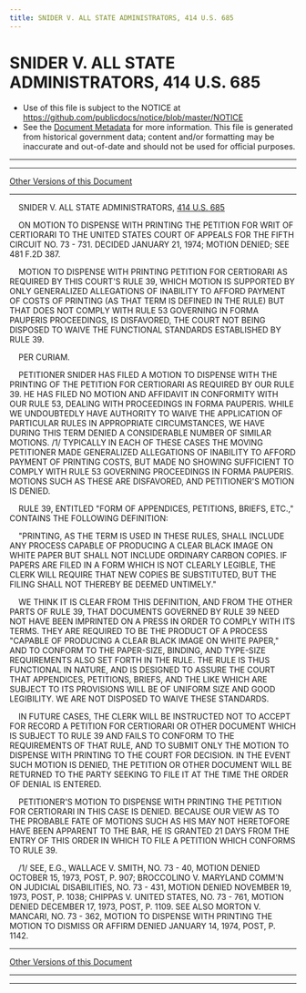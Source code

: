 ```yaml
---
title: SNIDER V. ALL STATE ADMINISTRATORS, 414 U.S. 685
---
```


# SNIDER V. ALL STATE ADMINISTRATORS, 414 U.S. 685

* Use of this file is subject to the NOTICE at https://github.com/publicdocs/notice/blob/master/NOTICE
* See the [Document Metadata](../../../index.md) for more information.
  This file is generated from historical government data; content and/or formatting may be inaccurate and out-of-date and should not be used for official purposes.

----------
----------

[Other Versions of this Document](https://publicdocs.github.io/go/links?ns=uslm-x&ref=%2Fus%2Fcourts%2Fscotus%2FusReporter%2F414%2F685)

----------

    SNIDER V. ALL STATE ADMINISTRATORS, [414 U.S. 685][/us/courts/scotus/usReporter/414/685]

    ON MOTION TO DISPENSE WITH PRINTING THE PETITION FOR WRIT OF CERTIORARI TO THE UNITED STATES COURT OF APPEALS FOR THE FIFTH CIRCUIT NO. 73 - 731.  DECIDED JANUARY 21, 1974; MOTION DENIED; SEE 481 F.2D 387.

    MOTION TO DISPENSE WITH PRINTING PETITION FOR CERTIORARI AS REQUIRED BY THIS COURT'S RULE 39, WHICH MOTION IS SUPPORTED BY ONLY GENERALIZED ALLEGATIONS OF INABILITY TO AFFORD PAYMENT OF COSTS OF PRINTING (AS THAT TERM IS DEFINED IN THE RULE) BUT THAT DOES NOT COMPLY WITH RULE 53 GOVERNING IN FORMA PAUPERIS PROCEEDINGS, IS DISFAVORED, THE COURT NOT BEING DISPOSED TO WAIVE THE FUNCTIONAL STANDARDS ESTABLISHED BY RULE 39.

    PER CURIAM.

    PETITIONER SNIDER HAS FILED A MOTION TO DISPENSE WITH THE PRINTING OF THE PETITION FOR CERTIORARI AS REQUIRED BY OUR RULE 39.  HE HAS FILED NO MOTION AND AFFIDAVIT IN CONFORMITY WITH OUR RULE 53, DEALING WITH PROCEEDINGS IN FORMA PAUPERIS.  WHILE WE UNDOUBTEDLY HAVE AUTHORITY TO WAIVE THE APPLICATION OF PARTICULAR RULES IN APPROPRIATE CIRCUMSTANCES, WE HAVE DURING THIS TERM DENIED A CONSIDERABLE NUMBER OF SIMILAR MOTIONS.  /1/  TYPICALLY IN EACH OF THESE CASES THE MOVING PETITIONER MADE GENERALIZED ALLEGATIONS OF INABILITY TO AFFORD PAYMENT OF PRINTING COSTS, BUT MADE NO SHOWING SUFFICIENT TO COMPLY WITH RULE 53 GOVERNING PROCEEDINGS IN FORMA PAUPERIS.  MOTIONS SUCH AS THESE ARE DISFAVORED, AND PETITIONER'S MOTION IS DENIED.

    RULE 39, ENTITLED "FORM OF APPENDICES, PETITIONS, BRIEFS, ETC.," CONTAINS THE FOLLOWING DEFINITION:

    "PRINTING, AS THE TERM IS USED IN THESE RULES, SHALL INCLUDE ANY PROCESS CAPABLE OF PRODUCING A CLEAR BLACK IMAGE ON WHITE PAPER BUT SHALL NOT INCLUDE ORDINARY CARBON COPIES.  IF PAPERS ARE FILED IN A FORM WHICH IS NOT CLEARLY LEGIBLE, THE CLERK WILL REQUIRE THAT NEW COPIES BE SUBSTITUTED, BUT THE FILING SHALL NOT THEREBY BE DEEMED UNTIMELY."

    WE THINK IT IS CLEAR FROM THIS DEFINITION, AND FROM THE OTHER PARTS OF RULE 39, THAT DOCUMENTS GOVERNED BY RULE 39 NEED NOT HAVE BEEN IMPRINTED ON A PRESS IN ORDER TO COMPLY WITH ITS TERMS.  THEY ARE REQUIRED TO BE THE PRODUCT OF A PROCESS "CAPABLE OF PRODUCING A CLEAR BLACK IMAGE ON WHITE PAPER," AND TO CONFORM TO THE PAPER-SIZE, BINDING, AND TYPE-SIZE REQUIREMENTS ALSO SET FORTH IN THE RULE.  THE RULE IS THUS FUNCTIONAL IN NATURE, AND IS DESIGNED TO ASSURE THE COURT THAT APPENDICES, PETITIONS, BRIEFS, AND THE LIKE WHICH ARE SUBJECT TO ITS PROVISIONS WILL BE OF UNIFORM SIZE AND GOOD LEGIBILITY.  WE ARE NOT DISPOSED TO WAIVE THESE STANDARDS.

    IN FUTURE CASES, THE CLERK WILL BE INSTRUCTED NOT TO ACCEPT FOR RECORD A PETITION FOR CERTIORARI OR OTHER DOCUMENT WHICH IS SUBJECT TO RULE 39 AND FAILS TO CONFORM TO THE REQUIREMENTS OF THAT RULE, AND TO SUBMIT ONLY THE MOTION TO DISPENSE WITH PRINTING TO THE COURT FOR DECISION.  IN THE EVENT SUCH MOTION IS DENIED, THE PETITION OR OTHER DOCUMENT WILL BE RETURNED TO THE PARTY SEEKING TO FILE IT AT THE TIME THE ORDER OF DENIAL IS ENTERED.

    PETITIONER'S MOTION TO DISPENSE WITH PRINTING THE PETITION FOR CERTIORARI IN THIS CASE IS DENIED.  BECAUSE OUR VIEW AS TO THE PROBABLE FATE OF MOTIONS SUCH AS HIS MAY NOT HERETOFORE HAVE BEEN APPARENT TO THE BAR, HE IS GRANTED 21 DAYS FROM THE ENTRY OF THIS ORDER IN WHICH TO FILE A PETITION WHICH CONFORMS TO RULE 39.

    /1/  SEE, E.G., WALLACE V. SMITH, NO. 73 - 40, MOTION DENIED OCTOBER 15, 1973, POST, P. 907; BROCCOLINO V. MARYLAND COMM'N ON JUDICIAL DISABILITIES, NO. 73 - 431, MOTION DENIED NOVEMBER 19, 1973, POST, P. 1038; CHIPPAS V. UNITED STATES, NO. 73 - 761, MOTION DENIED DECEMBER 17, 1973, POST, P. 1109.  SEE ALSO MORTON V. MANCARI, NO. 73 - 362, MOTION TO DISPENSE WITH PRINTING THE MOTION TO DISMISS OR AFFIRM DENIED JANUARY 14, 1974, POST, P. 1142.

----------

[Other Versions of this Document](https://publicdocs.github.io/go/links?ns=uslm-x&ref=%2Fus%2Fcourts%2Fscotus%2FusReporter%2F414%2F685)

----------
----------

[/us/courts/scotus/usReporter/414/685]: https://publicdocs.github.io/go/links?ns=uslm-x&ref=%2Fus%2Fcourts%2Fscotus%2FusReporter%2F414%2F685


